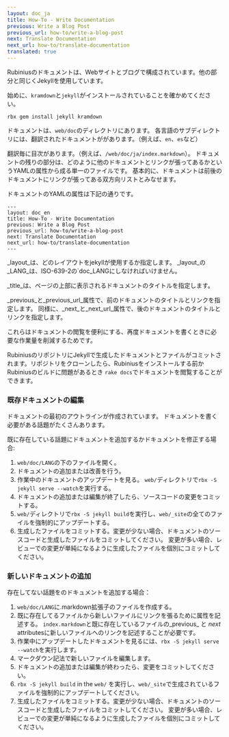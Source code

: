 ```yaml
---
layout: doc_ja
title: How-To - Write Documentation
previous: Write a Blog Post
previous_url: how-to/write-a-blog-post
next: Translate Documentation
next_url: how-to/translate-documentation
translated: true
---
```


Rubiniusのドキュメントは、Webサイトとブログで構成されています。他の部分と同じくJekyllを使用しています。

始めに、`kramdown`と`jekyll`がインストールされていることを確かめてください。

    rbx gem install jekyll kramdown

ドキュメントは、`web/doc`のディレクトリにあります。
各言語のサブディレクトリには、翻訳されたドキュメントががあります。（例えば、`en`、`es`など）

翻訳毎に目次があります。（例えば、`/web/doc/ja/index.markdown`）。
ドキュメントの残りの部分は、どのように他のドキュメントとリンクが張ってあるかというYAMLの属性から成る単一のファイルです。
基本的に、ドキュメントは前後のドキュメントにリンクが張ってある双方向リストとみなせます。

ドキュメントのYAMLの属性は下記の通りです。

    ---
    layout: doc_en
    title: How-To - Write Documentation
    previous: Write a Blog Post
    previous_url: how-to/write-a-blog-post
    next: Translate Documentation
    next_url: how-to/translate-documentation
    ---

_layout_は、どのレイアウトをjekyllが使用するか指定します。
_layout_の_LANG_は、ISO-639-2の`doc_LANGにしなければいけません。

_title_は、ページの上部に表示されるドキュメントのタイトルを指定します。

_previous_と_previous\_url_属性で、前のドキュメントのタイトルとリンクを指定します。
同様に、_next_と_next\_url_属性で、後のドキュメントのタイトルとリンクを指定します。

これらはドキュメントの閲覧を便利にする、再度ドキュメントを書くときに必要な作業量を削減するためです。

RubiniusのリポジトリにJekyllで生成したドキュメントとファイルがコミットされます。リポジトリをクローンしたら、Rubiniusをインストールする前かRubiniusのビルドに問題があるとき
`rake docs`でドキュメントを閲覧することができます。

### 既存ドキュメントの編集

ドキュメントの最初のアウトラインが作成されています。
ドキュメントを書く必要がある話題がたくさんあります。

既に存在している話題にドキュメントを追加するかドキュメントを修正する場合:

1. `web/doc/LANG`の下のファイルを開く。
1. ドキュメントの追加または改善を行う。
1. 作業中のドキュメントのアップデートを見る。
  `web/`ディレクトリで`rbx -S jekyll serve --watch`を実行する。
1. ドキュメントの追加または編集が終了したら、ソースコードの変更をコミットする。
1. `web/`ディレクトリで`rbx -S jekyll build`を実行し、`web/_site`の全てのファイルを強制的にアップデートする。
1. 生成したファイルをコミットする。変更が少ない場合、ドキュメントのソースコードと生成したファイルをコミットしてください。
   変更が多い場合、レビューでの変更が単純になるように生成したファイルを個別にコミットしてください。

### 新しいドキュメントの追加

存在してない話題をのドキュメントを追加する場合：

1. `web/doc/LANG`に.markdown拡張子のファイルを作成する。
1. 既に存在してるファイルから新しいファイルにリンクを張るために属性を記述する。
`index.markdown`と既に存在しているファイルの_previous_ と _next_ attributesに新しいファイルへのリンクを記述することが必要です。
1. 作業中にアップデートしたドキュメントを見るには、`rbx -S jekyll serve --watch`を実行します。
1. マークダウン記法で新しいファイルを編集します。
1. ドキュメントの追加または編集が終わったら、変更をコミットしてください。
1. `rbx -S jekyll build` in the `web/` を実行し、`web/_site`で生成されているファイルを強制的にアップデートしてください。
1. 生成したファイルをコミットする。変更が少ない場合、ドキュメントのソースコードと生成したファイルをコミットしてください。
   変更が多い場合、レビューでの変更が単純になるように生成したファイルを個別にコミットしてください。